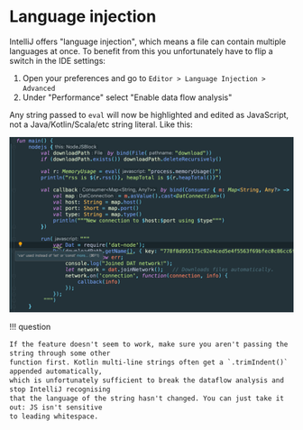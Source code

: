 # Language injection

IntelliJ offers "language injection", which means a file can contain multiple languages at once. 
To benefit from this you unfortunately have to flip a switch in the IDE settings:

1. Open your preferences and go to `Editor > Language Injection > Advanced`
2. Under "Performance" select "Enable data flow analysis"

Any string passed to `eval` will now be highlighted and edited as JavaScript, not a 
Java/Kotlin/Scala/etc string literal. Like this:

![Screenshot of language injection](language-embedding.png)

!!! question

    If the feature doesn't seem to work, make sure you aren't passing the string through some other
    function first. Kotlin multi-line strings often get a `.trimIndent()` appended automatically,
    which is unfortunately sufficient to break the dataflow analysis and stop IntelliJ recognising
    that the language of the string hasn't changed. You can just take it out: JS isn't sensitive
    to leading whitespace.